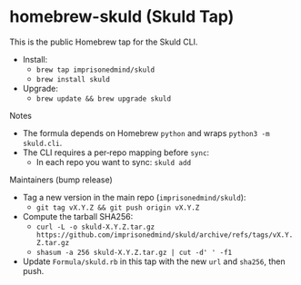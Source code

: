 # homebrew-skuld (Skuld Tap)

This is the public Homebrew tap for the Skuld CLI.

- Install:
  - `brew tap imprisonedmind/skuld`
  - `brew install skuld`
- Upgrade:
  - `brew update && brew upgrade skuld`

Notes
- The formula depends on Homebrew `python` and wraps `python3 -m skuld.cli`.
- The CLI requires a per‑repo mapping before `sync`:
  - In each repo you want to sync: `skuld add`

Maintainers (bump release)
- Tag a new version in the main repo (`imprisonedmind/skuld`):
  - `git tag vX.Y.Z && git push origin vX.Y.Z`
- Compute the tarball SHA256:
  - `curl -L -o skuld-X.Y.Z.tar.gz https://github.com/imprisonedmind/skuld/archive/refs/tags/vX.Y.Z.tar.gz`
  - `shasum -a 256 skuld-X.Y.Z.tar.gz | cut -d' ' -f1`
- Update `Formula/skuld.rb` in this tap with the new `url` and `sha256`, then push.
